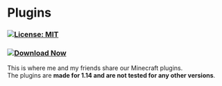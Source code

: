 # Plugins
### [![License: MIT](https://img.shields.io/badge/License-MIT-red.svg)](https://github.com/colonel260/Plugins/blob/master/LICENSE)  
### [![Download Now](https://badgen.net/badge/Download/Now/blue)](https://github.com/colonel260/Plugins/tree/master/Plugins)  
This is where me and my friends share our Minecraft plugins.  
The plugins are **made for 1.14 and are not tested for any other versions**.